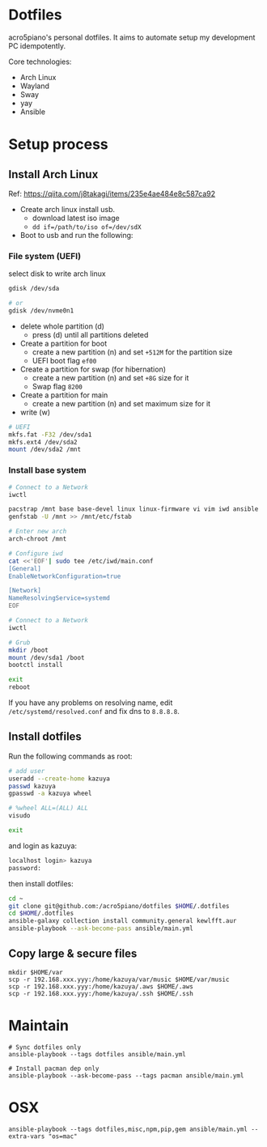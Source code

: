 # Dotfiles

acro5piano's personal dotfiles. It aims to automate setup my development PC idempotently.

Core technologies:

- Arch Linux
- Wayland
- Sway
- yay
- Ansible

# Setup process

## Install Arch Linux

Ref: https://qiita.com/j8takagi/items/235e4ae484e8c587ca92

- Create arch linux install usb.
  - download latest iso image
  - `dd if=/path/to/iso of=/dev/sdX`
- Boot to usb and run the following:

### File system (UEFI)

select disk to write arch linux

```sh
gdisk /dev/sda

# or
gdisk /dev/nvme0n1
```

- delete whole partition (d)
  - press (d) until all partitions deleted
- Create a partition for boot
  - create a new partition (n) and set `+512M` for the partition size
  - UEFI boot flag `ef00`
- Create a partition for swap (for hibernation)
  - create a new partition (n) and set `+8G` size for it
  - Swap flag `8200`
- Create a partition for main
  - create a new partition (n) and set maximum size for it
- write (w)

```sh
# UEFI
mkfs.fat -F32 /dev/sda1
mkfs.ext4 /dev/sda2
mount /dev/sda2 /mnt
```

### Install base system

```sh
# Connect to a Network
iwctl

pacstrap /mnt base base-devel linux linux-firmware vi vim iwd ansible
genfstab -U /mnt >> /mnt/etc/fstab

# Enter new arch
arch-chroot /mnt

# Configure iwd
cat <<'EOF'| sudo tee /etc/iwd/main.conf
[General]
EnableNetworkConfiguration=true

[Network]
NameResolvingService=systemd
EOF

# Connect to a Network
iwctl

# Grub
mkdir /boot
mount /dev/sda1 /boot
bootctl install

exit
reboot
```

If you have any problems on resolving name, edit `/etc/systemd/resolved.conf` and fix dns to `8.8.8.8`.

## Install dotfiles

Run the following commands as root:

```sh
# add user
useradd --create-home kazuya
passwd kazuya
gpasswd -a kazuya wheel

# %wheel ALL=(ALL) ALL
visudo

exit
```

and login as kazuya:

```sh
localhost login> kazuya
password:
```

then install dotfiles:

```sh
cd ~
git clone git@github.com:/acro5piano/dotfiles $HOME/.dotfiles
cd $HOME/.dotfiles
ansible-galaxy collection install community.general kewlfft.aur
ansible-playbook --ask-become-pass ansible/main.yml
```

## Copy large & secure files

```
mkdir $HOME/var
scp -r 192.168.xxx.yyy:/home/kazuya/var/music $HOME/var/music
scp -r 192.168.xxx.yyy:/home/kazuya/.aws $HOME/.aws
scp -r 192.168.xxx.yyy:/home/kazuya/.ssh $HOME/.ssh
```

# Maintain

```
# Sync dotfiles only
ansible-playbook --tags dotfiles ansible/main.yml

# Install pacman dep only
ansible-playbook --ask-become-pass --tags pacman ansible/main.yml
```

# OSX

```
ansible-playbook --tags dotfiles,misc,npm,pip,gem ansible/main.yml --extra-vars "os=mac"
```
